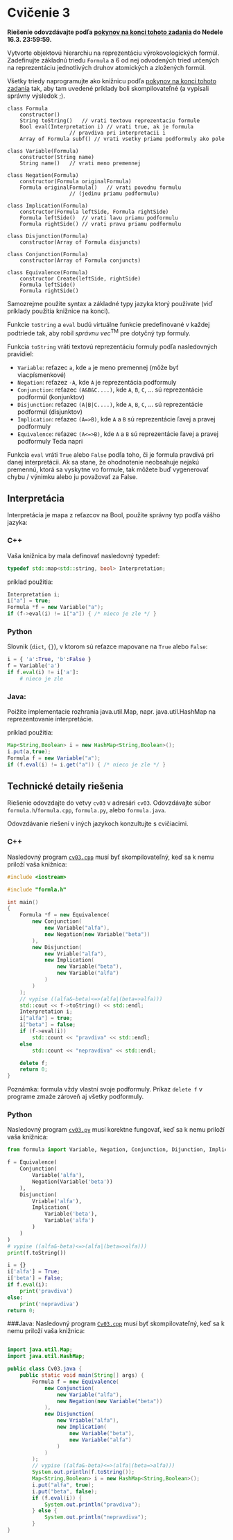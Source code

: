 Cvičenie 3
==========

**Riešenie odovzdávajte podľa
[pokynov na konci tohoto zadania](#technické-detaily-riešenia)
do Nedele 16.3.  23:59:59.**

Vytvorte objektovú hierarchiu na reprezentáciu výrokovologických formúl.
Zadefinujte základnú triedu `Formula` a 6 od nej odvodených tried určených
na reprezentáciu jednotlivých druhov atomických a zložených formúl.

Všetky triedy naprogramujte ako knižnicu podľa
[pokynov na konci tohoto zadania](#technické-detaily-riešenia)
tak, aby tam uvedené príklady boli skompilovateľné (a vypísali
správny výsledok ;).

```
class Formula
	constructor()
	String toString()	// vrati textovu reprezentaciu formule
	Bool eval(Interpretation i)	// vrati true, ak je formula
					// pravdiva pri interpretacii i
	Array of Formula subf()	// vrati vsetky priame podformuly ako pole

class Variable(Formula)
	constructor(String name)
	String name()	// vrati meno premennej

class Negation(Formula)
	constructor(Formula originalFormula)
	Formula originalFormula()	// vrati povodnu formulu
					// (jedinu priamu podformulu)

class Implication(Formula)
	constructor(Formula leftSide, Formula rightSide)
	Formula leftSide()	// vrati lavu priamu podformulu
	Formula rightSide()	// vrati pravu priamu podformulu

class Disjunction(Formula)
	constructor(Array of Formula disjuncts)

class Conjunction(Formula)
	constructor(Array of Formula conjuncts)

class Equivalence(Formula)
	constructor Create(leftSide, rightSide)
	Formula leftSide()
	Formula rightSide()
```
Samozrejme použite syntax a základné typy jazyka ktorý používate (viď
príklady použitia knižnice na konci).

Funkcie `toString` a `eval` budú virtuálne funkcie predefinované v každej
podtriede tak, aby robil *správnu vec*<sup>TM</sup> pre dotyčný typ formuly.

Funkcia `toString` vráti textovú reprezentáciu formuly podľa nasledovných
pravidiel:
- `Variable`: reťazec `a`, kde `a` je meno premennej (môže byť
  viacpísmenkové)
- `Negation`: reťazez `-A`, kde `A` je reprezentácia podformuly
- `Conjunction`:  reťazec `(A&B&C....)`, kde `A`, `B`, `C`, ... sú
  reprezentácie podformúl (konjunktov)
- `Disjunction`:  reťazec `(A|B|C....)`, kde `A`, `B`, `C`, ... sú
  reprezentácie podformúl (disjunktov)
- `Implication`:  reťazec `(A=>B)`, kde `A` a `B` sú reprezentácie
  ľavej a pravej podformuly
- `Equivalence`: reťazec `(A<=>B)`, kde `A` a `B` sú reprezentácie
  ľavej a pravej podformuly
Teda napri

Funkcia `eval` vráti `True` alebo `False` podľa toho, či je formula pravdivá
pri danej interpretácii. Ak sa stane, že ohodnotenie neobsahuje nejakú
premennú, ktorá sa vyskytne vo formule, tak môžete buď vygenerovať chybu /
výnimku alebo ju považovať za False.

## Interpretácia
Interpretácia je mapa z reťazcov na Bool, použite správny typ podľa vášho
jazyka:

### C++
Vaša knižnica by mala definovať   nasledovný typedef:
```c++
typedef std::map<std::string, bool> Interpretation;
```
  príklad použitia:
```c++
Interpretation i;
i["a"] = true;
Formula *f = new Variable("a");
if (f->eval(i) != i["a"]) { /* nieco je zle */ }
```

### Python
Slovnik (`dict`, `{}`), v ktorom sú reťazce mapovane na `True` alebo `False`:
```python
i = { 'a':True, 'b':False }
f = Variable('a')
if f.eval(i) != i['a']:
	# nieco je zle
```

### Java:
Poižite implementacie rozhrania java.util.Map, napr. java.util.HashMap na reprezentovanie interpretácie.

príklad použitia:
```java
Map<String,Boolean> i = new HashMap<String,Boolean>();
i.put(a,true);
Formula f = new Variable("a");
if (f.eval(i) != i.get("a")) { /* nieco je zle */ }
```

## Technické detaily riešenia

Riešenie odovzdajte do vetvy `cv03` v adresári `cv03`.  Odovzdávajte súbor
`formula.h`/`formula.cpp`, `formula.py`, alebo `formula.java`.

Odovzdávanie riešení v iných jazykoch konzultujte s cvičiacimi.

### C++
Nasledovný program [`cv03.cpp`](cv03.cpp) musí byť skompilovateľný, keď sa k
nemu priloží vaša knižnica:
```c++
#include <iostream>

#include "formla.h"

int main()
{
	Formula *f = new Equivalence(
		new Conjunction(
			new Variable("alfa"),
			new Negation(new Variable("beta"))
		),
		new Disjunction(
			new Vriable("alfa"),
			new Implication(
				new Variable("beta"),
				new Variable("alfa")
			)
		)
	);
	// vypise ((alfa&-beta)<=>(alfa|(beta=>alfa)))
	std::cout << f->toString() << std::endl;
	Interpretation i;
	i["alfa"] = true;
	i["beta"] = false;
	if (f->eval(i))
		std::count << "pravdiva" << std::endl;
	else
		std::count << "nepravdiva" << std::endl;

	delete f;
	return 0;
}
```
Poznámka: formula vždy vlastní svoje podformuly. Príkaz `delete f` v
programe zmaže zároveň aj všetky podformuly.

### Python
Nasledovný program [`cv03.py`](cv03.py) musí korektne fungovať, keď sa k
nemu priloží vaša knižnica:
```python
from formula import Variable, Negation, Conjunction, Dijunction, Implication, Equivalence

f = Equivalence(
	Conjunction(
		Variable('alfa'),
		Negation(Variable('beta'))
	),
	Disjunction(
		Vriable('alfa'),
		Implication(
			Variable('beta'),
			Variable('alfa')
		)
	)
)
# vypise ((alfa&-beta)<=>(alfa|(beta=>alfa)))
print(f.toString())

i = {}
i['alfa'] = True;
i['beta'] = False;
if f.eval(i):
	print('pravdiva')
else:
	print('nepravdiva')
return 0;
```

###Java:
Nasledovný program [`Cv03.cpp`](Cv03.cpp) musí byť skompilovateľný, keď sa k
nemu priloží vaša knižnica:
```java

import java.util.Map;
import java.util.HashMap;

public class Cv03.java {
	public static void main(String[] args) {
		Formula f = new Equivalence(
			new Conjunction(
				new Variable("alfa"),
				new Negation(new Variable("beta"))
			),
			new Disjunction(
				new Vriable("alfa"),
				new Implication(
					new Variable("beta"),
					new Variable("alfa")
				)
			)
		);
		// vypise ((alfa&-beta)<=>(alfa|(beta=>alfa)))
		System.out.println(f.toString());
		Map<String,Boolean> i = new HashMap<String,Boolean>();
		i.put("alfa", true);
		i.put("beta", false);
		if (f.eval(i)) {
			System.out.println("pravdiva");
		} else {
			System.out.println("nepravdiva");
		}
}
```
